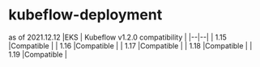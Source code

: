 # kubeflow-deployment

as of 2021.12.12
|EKS  | Kubeflow v1.2.0 compatibility |
|--|--|
| 1.15 |Compatible  |
| 1.16 |Compatible  |
| 1.17 |Compatible  |
| 1.18 |Compatible  |
| 1.19 |Compatible  |
